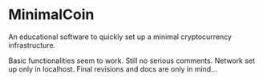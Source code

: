 # MinimalCoin
An educational software to quickly set up a minimal cryptocurrency infrastructure. 

Basic functionalities seem to work. Still no serious comments. Network set up only in localhost. Final revisions and docs are only in mind...
